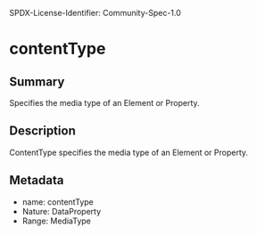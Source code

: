 SPDX-License-Identifier: Community-Spec-1.0

# contentType

## Summary

Specifies the media type of an Element or Property.

## Description

ContentType specifies the media type of an Element or Property.

## Metadata

- name: contentType
- Nature: DataProperty
- Range: MediaType

